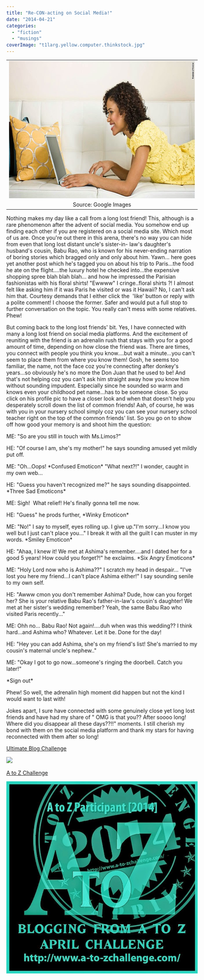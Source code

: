```yaml
---
title: "Re-CON-acting on Social Media!"
date: "2014-04-21"
categories: 
  - "fiction"
  - "musings"
coverImage: "t1larg.yellow.computer.thinkstock.jpg"
---
```


<table class="tr-caption-container" style="margin-left: auto; margin-right: auto; text-align: center;" cellspacing="0" cellpadding="0" align="center"><tbody><tr><td style="text-align: center;"><a style="margin-left: auto; margin-right: auto;" href="http://ifsbutsandsetcs.com/wp-content/uploads/2014/04/t1larg.yellow.computer.thinkstock.jpg"><img src="images/t1larg.yellow.computer.thinkstock.jpg" width="640" height="360" border="0"></a></td></tr><tr><td class="tr-caption" style="text-align: center;">Source: Google Images</td></tr></tbody></table>

Nothing makes my day like a call from a long lost friend! This, although is a rare phenomenon after the advent of social media. You somehow end up finding each other if you are registered on a social media site. Which most of us are. Once you're out there in this arena, there's no way you can hide from even that long lost distant uncle's sister-in- law's daughter's husband's cousin, Babu Rao, who is known for his never-ending narration of boring stories which bragged only and only about him. Yawn... here goes yet another post which he's tagged you on about his trip to Paris...the food he ate on the flight....the luxury hotel he checked into...the expensive shopping spree blah blah blah... and how he impressed the Parisian fashionistas with his floral shirts! "Ewwww" I cringe..floral shirts ?! I almost felt like asking him if it was Paris he visited or was it Hawaii? No, I can't ask him that. Courtesy demands that I either click the  'like' button or reply with a polite comment! I choose the former. Safer and would put a full stop to further conversation on the topic. You really can't mess with some relatives. Phew!

But coming back to the long lost friends' bit. Yes, I have connected with many a long lost friend on social media platforms. And the excitement of reuniting with the friend is an adrenalin rush that stays with you for a good amount of time, depending on how close the friend was. There are times, you connect with people you think you know....but wait a minute...you can't seem to place them from where you know them! Gosh, he seems too familiar, the name, not the face coz you're connecting after donkey's years...so obviously he's no more the Don Juan that he used to be! And that's not helping coz you can't ask him straight away how you know him without sounding impudent. Especially since he sounded so warm and knows even your childhood pet name...has to be someone close. So you click on his profile pic to have a closer look and when that doesn't help you desperately scroll down the list of common friends! Aah, of course, he was with you in your nursery school simply coz you can see your nursery school teacher right on the top of the common friends' list. So you go on to show off how good your memory is and shoot him the question:

ME: "So are you still in touch with Ms.Limos?"

HE: "Of course I am, she's my mother!" he says sounding amused yet mildly put off.

ME: "Oh...Oops! \*Confused Emoticon\* "What next?!" I wonder, caught in my own web...

HE: "Guess you haven't recognized me?" he says sounding disappointed. \*Three Sad Emoticons\*

ME: Sigh!  What relief! He's finally gonna tell me now.

HE: "Guess" he prods further, \*Winky Emoticon\*

ME: "No!" I say to myself, eyes rolling up. I give up."I'm sorry...I know you well but I just can't place you..." I break it with all the guilt I can muster in my words. \*Smiley Emoticon\*

HE: "Ahaa, I knew it! We met at Ashima's remember....and I dated her for a good 5 years! How could you forget?!" he exclaims. \*Six Angry Emoticons\*

ME: "Holy Lord now who is Ashima??" I scratch my head in despair... "I've lost you here my friend...I can't place Ashima either!" I say sounding senile to my own self.

HE: "Awww cmon you don't remember Ashima? Dude, how can you forget her? She is your relative Babu Rao's father-in-law's cousin's daughter! We met at her sister's wedding remember? Yeah, the same Babu Rao who visited Paris recently..."

ME: Ohh no... Babu Rao! Not again!....duh when was this wedding?? I think hard...and Ashima who? Whatever. Let it be. Done for the day!

HE: "Hey you can add Ashima, she's on my friend's list! She's married to my cousin's maternal uncle's nephew.."

ME: "Okay I got to go now...someone's ringing the doorbell. Catch you later!"

\*Sign out\*

Phew! So well, the adrenalin high moment did happen but not the kind I would want to last with!

Jokes apart, I sure have connected with some genuinely close yet long lost friends and have had my share of " OMG is that you?? After soooo long! Where did you disappear all these days??!!" moments. I still cherish my bond with them on the social media platform and thank my stars for having reconnected with them after so long!

[Ultimate Blog Challenge](http://ultimateblogchallenge.com/)

[![](images/UBC-bannerbox20010.png)](http://ifsbutsandsetcs.com/wp-content/uploads/2014/04/UBC-bannerbox20010.png)

[A to Z Challenge](http://www.a-to-zchallenge.com/)

[![](images/A2Z-BADGE-000-20143.jpg)](http://ifsbutsandsetcs.com/wp-content/uploads/2014/04/A2Z-BADGE-000-20143.jpg)
